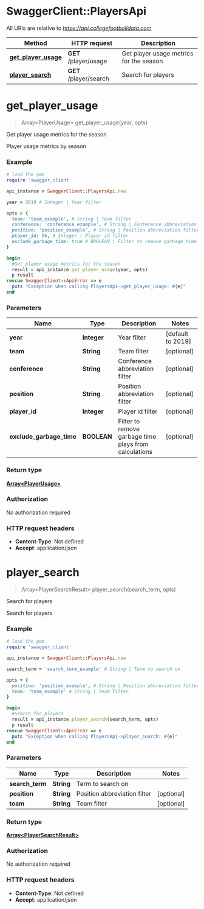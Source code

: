 # SwaggerClient::PlayersApi

All URIs are relative to *https://api.collegefootballdata.com*

Method | HTTP request | Description
------------- | ------------- | -------------
[**get_player_usage**](PlayersApi.md#get_player_usage) | **GET** /player/usage | Get player usage metrics for the season
[**player_search**](PlayersApi.md#player_search) | **GET** /player/search | Search for players


# **get_player_usage**
> Array&lt;PlayerUsage&gt; get_player_usage(year, opts)

Get player usage metrics for the season

Player usage metrics by season

### Example
```ruby
# load the gem
require 'swagger_client'

api_instance = SwaggerClient::PlayersApi.new

year = 2019 # Integer | Year filter

opts = { 
  team: 'team_example', # String | Team filter
  conference: 'conference_example', # String | Conference abbreviation filter
  position: 'position_example', # String | Position abbreviation filter
  player_id: 56, # Integer | Player id filter
  exclude_garbage_time: true # BOOLEAN | Filter to remove garbage time plays from calculations
}

begin
  #Get player usage metrics for the season
  result = api_instance.get_player_usage(year, opts)
  p result
rescue SwaggerClient::ApiError => e
  puts "Exception when calling PlayersApi->get_player_usage: #{e}"
end
```

### Parameters

Name | Type | Description  | Notes
------------- | ------------- | ------------- | -------------
 **year** | **Integer**| Year filter | [default to 2019]
 **team** | **String**| Team filter | [optional] 
 **conference** | **String**| Conference abbreviation filter | [optional] 
 **position** | **String**| Position abbreviation filter | [optional] 
 **player_id** | **Integer**| Player id filter | [optional] 
 **exclude_garbage_time** | **BOOLEAN**| Filter to remove garbage time plays from calculations | [optional] 

### Return type

[**Array&lt;PlayerUsage&gt;**](PlayerUsage.md)

### Authorization

No authorization required

### HTTP request headers

 - **Content-Type**: Not defined
 - **Accept**: application/json



# **player_search**
> Array&lt;PlayerSearchResult&gt; player_search(search_term, opts)

Search for players

Search for players

### Example
```ruby
# load the gem
require 'swagger_client'

api_instance = SwaggerClient::PlayersApi.new

search_term = 'search_term_example' # String | Term to search on

opts = { 
  position: 'position_example', # String | Position abbreviation filter
  team: 'team_example' # String | Team filter
}

begin
  #Search for players
  result = api_instance.player_search(search_term, opts)
  p result
rescue SwaggerClient::ApiError => e
  puts "Exception when calling PlayersApi->player_search: #{e}"
end
```

### Parameters

Name | Type | Description  | Notes
------------- | ------------- | ------------- | -------------
 **search_term** | **String**| Term to search on | 
 **position** | **String**| Position abbreviation filter | [optional] 
 **team** | **String**| Team filter | [optional] 

### Return type

[**Array&lt;PlayerSearchResult&gt;**](PlayerSearchResult.md)

### Authorization

No authorization required

### HTTP request headers

 - **Content-Type**: Not defined
 - **Accept**: application/json



